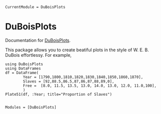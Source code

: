 ```@meta
CurrentModule = DuBoisPlots
```

# DuBoisPlots

Documentation for [DuBoisPlots](https://github.com/eirikbrandsaas/DuBoisPlots.jl).

This package allows you to create beatiful plots in the style of W. E. B. DuBois effortlessy. For example,

```@example 1
using DuBoisPlots
using DataFrames
df = DataFrame(
        Year = [1790,1800,1810,1820,1830,1840,1850,1860,1870],
        Slaves = [92,88.5,86.5,87,86,87,88,89,0],
        Free =  [8.0, 11.5, 13.5, 13.0, 14.0, 13.0, 12.0, 11.0,100],
        )
Plate51(df, :Year; title="Proportion of Slaves")
```

```@index
```

```@autodocs
Modules = [DuBoisPlots]
```
